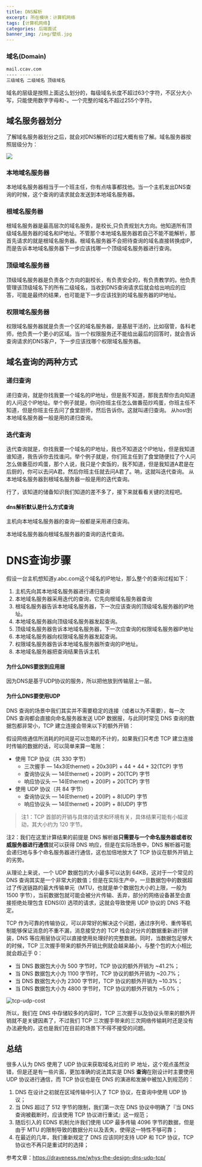 ```yaml
---
title: DNS解析
excerpt: 所在模块：计算机网络
tags: [计算机网络]
categories: 后端面试
banner_img: /img/壁纸.jpg
---
```


### 域名(Domain)

```bash
mail.ccav.com
---- ---- ----
三级域名 二级域名 顶级域名
```

域名的层级是按照上面这么划分的，每级域名长度不超过63个字符，不区分大小写，只能使用数字字母和-。一个完整的域名不超过255个字符。

## 域名服务器划分

了解域名服务器划分之后，就会对DNS解析的过程大概有些了解。域名服务器按照层级分为：

![](https://tva1.sinaimg.cn/large/e6c9d24ely1h0g3n3117yj20kb08dmxy.jpg)

### 本地域名服务器

本地域名服务器相当于一个班主任，你有点啥事都找他。当一个主机发出DNS查询的时候，这个查询的请求就会发送到本地域名服务器。

### 根域名服务器

根域名服务器是最高层次的域名服务，是校长,只负责规划大方向。他知道所有顶级域名服务器的域名和IP地址。不管那个本地域名服务器若自己不能不能解析，那首先请求的就是根域名服务器。根域名服务器不会把待查询的域名直接转换成IP，而是告诉本地域名服务器下一步应该找哪一个顶级域名服务器进行查询。

### 顶级域名服务器

顶级域名服务器是负责各个方向的副校长，有负责安全的，有负责教学的。他负责管理该顶级域名下的所有二级域名，当收到DNS查询请求后就会给出响应的应答，可能是最终的结果，也可能是下一步应该找到的域名服务器的IP地址。

### 权限域名服务器

权限域名服务器就是负责一个区的域名服务器，是基层干活的，比如宿管，各科老师，他负责一个更小的区域。当一个权限服务还不能给出最后的回答时，就会告诉查询请求的DNS客户，下一步应该找哪个权限域名服务器。

## 域名查询的两种方式

### 递归查询

递归查询，就是你找我要一个域名的IP地址，但是我不知道，那我去帮你去向知道的人问这个IP地址。举个例子就是，你问你班主任怎么做番茄炒鸡蛋，你班主任不知道，但是你班主任去问了食堂厨师，然后告诉你。这就叫递归查询。
从host到本地域名服务器一般是用的递归查询。

### 迭代查询

迭代查询就是，你找我要一个域名的IP地址，我也不知道这个IP地址，但是我知道谁知道，我告诉你去找谁问。举个例子就是，你们班主任到了食堂随便拉了个人问怎么做番茄炒鸡蛋，那个人说，我只是个卖饭的，我不知道，但是我知道A君是在后厨的，你可以去问A君。然后你班主任就去问A君了。呐，这就叫迭代查询。
从本地域名服务器到根域名服务器一般是用的迭代查询。

行了，该知道的储备知识我们知道的差不多了，接下来就看看关键的流程吧。

#### dns解析默认是什么方式查询

主机向本地域名服务器的查询一般都是采用递归查询。

本地域名服务器向根域名服务器的查询的迭代查询。

# DNS查询步骤

假设一台主机想知道y.abc.com这个域名的IP地址，那么整个的查询过程如下：

1. 主机先向其本地域名服务器进行递归查询
2. 本地域名服务器采用迭代的查询，它先向根域名服务器查询
3. 根域名服务器告诉本地域名服务器，下一次应该查询的顶级域名服务器的IP地址。
4. 本地域名服务器向顶级域名服务器发起查询。
5. 顶级域名服务器告诉本地域名服务器，下一次应查询的权限域名服务器IP地址
6. 本地域名服务器向权限域名服务器发起查询。
7. 权限域名服务器告诉本地域名服务器所查询的IP地址。
8. 本地域名服务器把查询结果告诉主机



#### 为什么DNS要放到应用层

因为DNS是基于UDP协议的服务，所以把他放到传输层上一层。

#### 为什么DNS要使用UDP

DNS 查询的场景中我们其实并不需要稳定的连接（或者以为不需要），每一次 DNS 查询都会直接向命名服务器发送 UDP 数据报，与此同时常见 DNS 查询的数据包都非常小，TCP 建立连接会带来以下的额外开销：

假设网络通信所消耗的时间是可以忽略的不计的，如果我们只考虑 TCP 建立连接时传输的数据的话，可以简单来算一笔账：

- 使用 TCP 协议（共 330 字节）
  - 三次握手 — 14x3(Ethernet) + 20x3(IP) + 44 + 44 + 32(TCP) 字节
  - 查询协议头 — 14(Ethernet) + 20(IP) + 20(TCP) 字节
  - 响应协议头 — 14(Ethernet) + 20(IP) + 20(TCP) 字节
- 使用 UDP 协议（共 84 字节）
  - 查询协议头 — 14(Ethernet) + 20(IP) + 8(UDP) 字节
  - 响应协议头 — 14(Ethernet) + 20(IP) + 8(UDP) 字节

> 注1：TCP 首部的开销与具体的请求和环境有关，具体结果可能有小幅波动，其大小约为 120 字节。

注2：我们在这里计算结果的前提是 DNS 解析器**只需要与一个命名服务器或者权威服务器进行通信**就可以获得 DNS 响应，但是在实际场景中，DNS 解析器可能会递归地与多个命名服务器进行通信，这也加倍地放大了 TCP 协议在额外开销上的劣势。

从理论上来说，一个 UDP 数据包的大小最多可以达到 64KB，这对于一个常见的 DNS 查询其实是一个非常大的数值；但是在实际生产中，一旦数据包中的数据超过了传送链路的最大传输单元（MTU，也就是单个数据包大小的上限，一般为 1500 字节），当前数据包就可能会被分片传输、丢弃，部分的网络设备甚至会直接拒绝处理包含 EDNS(0) 选项的请求，这就会导致使用 UDP 协议的 DNS 不稳定。

TCP 作为可靠的传输协议，可以非常好的解决这个问题，通过序列号、重传等机制能够保证消息的不重不漏，消息接受方的 TCP 栈会对分片的数据重新进行拼装，DNS 等应用层协议可以直接使用处理好的完整数据。同时，当数据包足够大的时候，TCP 三次握手带来的额外开销比例就会越来越小，与整个包的大小相比就会趋近于 0：

- 当 DNS 数据包大小为 500 字节时，TCP 协议的额外开销为 ~41.2%；
- 当 DNS 数据包大小为 1100 字节时，TCP 协议的额外开销为 ~20.7%；
- 当 DNS 数据包大小为 2300 字节时，TCP 协议的额外开销为 ~10.3%；
- 当 DNS 数据包大小为 4800 字节时，TCP 协议的额外开销为 ~5.0%；

![tcp-udp-cost](https://img.draveness.me/tcp-udp-cost.png)

所以，我们在 DNS 中存储较多的内容时，TCP 三次握手以及协议头带来的额外开销就不是关键因素了，不过我们 TCP 三次握手带来的三次网络传输耗时还是没有办法避免的，这也是我们在目前的场景下不得不接受的问题。

## 总结

很多人认为 DNS 使用了 UDP 协议来获取域名对应的 IP 地址，这个观点虽然没错，但是还是有一些片面，更加准确的说法其实是 DNS **查询**在刚设计时主要使用 UDP 协议进行通信，而 TCP 协议也是在 DNS 的演进和发展中被加入到规范的：

1. DNS 在设计之初就在区域传输中引入了 TCP 协议，在查询中使用 UDP 协议；
2. 当 DNS 超过了 512 字节的限制，我们第一次在 DNS 协议中明确了『当 DNS 查询被截断时，应该使用 TCP 协议进行重试』这一规范；
3. 随后引入的 EDNS 机制允许我们使用 UDP 最多传输 4096 字节的数据，但是由于 MTU 的限制导致的数据分片以及丢失，使得这一特性不够可靠；
4. 在最近的几年，我们重新规定了 DNS 应该同时支持 UDP 和 TCP 协议，TCP 协议也不再只是重试时的选择；





参考文章：https://draveness.me/whys-the-design-dns-udp-tcp/
